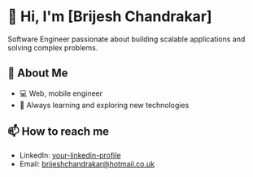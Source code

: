 # 👋 Hi, I'm [Brijesh Chandrakar]

Software Engineer passionate about building scalable applications and solving complex problems.

## 🚀 About Me
- 💻 Web, mobile engineer
- 🌱 Always learning and exploring new technologies

## 📫 How to reach me
- LinkedIn: [your-linkedin-profile](https://linkedin.com/in/your-profile](https://www.linkedin.com/in/brijesh-chandrakar-b3b83957))
- Email: brijeshchandrakar@hotmail.co.uk

